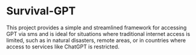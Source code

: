 # Survival-GPT
This project provides a simple and streamlined framework for accessing GPT via sms and is ideal for situations where traditional internet access is limited, such as in natural disasters, remote areas, or in countries where access to services like ChatGPT is restricted.
